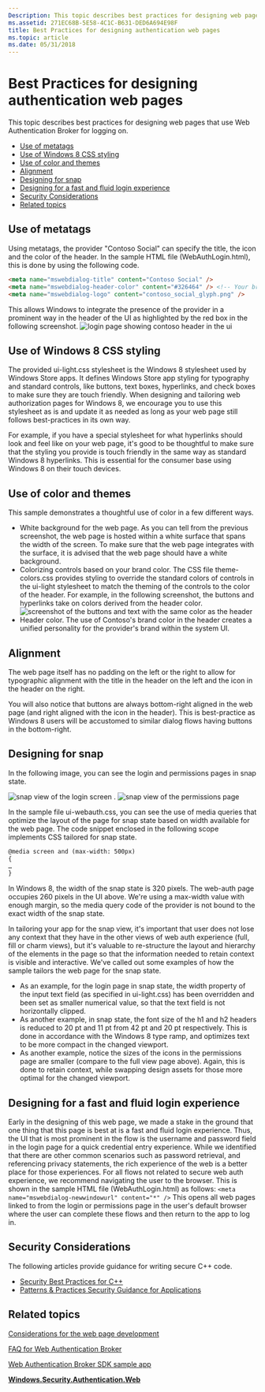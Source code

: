 ```yaml
---
Description: This topic describes best practices for designing web pages that use Web Authentication Broker for logging on.
ms.assetid: 271EC68B-5E58-4C1C-B631-DED6A694E98F
title: Best Practices for designing authentication web pages
ms.topic: article
ms.date: 05/31/2018
---
```


# Best Practices for designing authentication web pages

This topic describes best practices for designing web pages that use Web Authentication Broker for logging on.

-   [Use of metatags](#use-of-metatags)
-   [Use of Windows 8 CSS styling](#use-of-windows-8-css-styling)
-   [Use of color and themes](#use-of-color-and-themes)
-   [Alignment](#alignment)
-   [Designing for snap](#designing-for-snap)
-   [Designing for a fast and fluid login experience](#designing-for-a-fast-and-fluid-login-experience)
-   [Security Considerations](#security-considerations)
-   [Related topics](#related-topics)

## Use of metatags

Using metatags, the provider "Contoso Social" can specify the title, the icon and the color of the header. In the sample HTML file (WebAuthLogin.html), this is done by using the following code.


```HTML
<meta name="mswebdialog-title" content="Contoso Social" />
<meta name="mswebdialog-header-color" content="#326464" /> <!-- Your brand color -->
<meta name="mswebdialog-logo" content="contoso_social_glyph.png" />
```



This allows Windows to integrate the presence of the provider in a prominent way in the header of the UI as highlighted by the red box in the following screenshot. ![login page showing contoso header in the ui](images/wab-figure17.png)

## Use of Windows 8 CSS styling

The provided ui-light.css stylesheet is the Windows 8 stylesheet used by Windows Store apps. It defines Windows Store app styling for typography and standard controls, like buttons, text boxes, hyperlinks, and check boxes to make sure they are touch friendly. When designing and tailoring web authorization pages for Windows 8, we encourage you to use this stylesheet as is and update it as needed as long as your web page still follows best-practices in its own way.

For example, if you have a special stylesheet for what hyperlinks should look and feel like on your web page, it's good to be thoughtful to make sure that the styling you provide is touch friendly in the same way as standard Windows 8 hyperlinks. This is essential for the consumer base using Windows 8 on their touch devices.

## Use of color and themes

This sample demonstrates a thoughtful use of color in a few different ways.

-   White background for the web page. As you can tell from the previous screenshot, the web page is hosted within a white surface that spans the width of the screen. To make sure that the web page integrates with the surface, it is advised that the web page should have a white background.
-   Colorizing controls based on your brand color. The CSS file theme-colors.css provides styling to override the standard colors of controls in the ui-light stylesheet to match the theming of the controls to the color of the header. For example, in the following screenshot, the buttons and hyperlinks take on colors derived from the header color. ![screenshot of the buttons and text with the same color as the header](images/wab-figure11.png)
-   Header color. The use of Contoso's brand color in the header creates a unified personality for the provider's brand within the system UI.

## Alignment

The web page itself has no padding on the left or the right to allow for typographic alignment with the title in the header on the left and the icon in the header on the right.

You will also notice that buttons are always bottom-right aligned in the web page (and right aligned with the icon in the header). This is best-practice as Windows 8 users will be accustomed to similar dialog flows having buttons in the bottom-right.

## Designing for snap

In the following image, you can see the login and permissions pages in snap state.

![snap view of the login screen ](images/wab-figure12.png) . ![snap view of the permissions page ](images/wab-figure13.png)

In the sample file ui-webauth.css, you can see the use of media queries that optimize the layout of the page for snap state based on width available for the web page. The code snippet enclosed in the following scope implements CSS tailored for snap state.


```HTML
@media screen and (max-width: 500px) 
{
…
}
```



In Windows 8, the width of the snap state is 320 pixels. The web-auth page occupies 260 pixels in the UI above. We're using a max-width value with enough margin, so the media query code of the provider is not bound to the exact width of the snap state.

In tailoring your app for the snap view, it's important that user does not lose any context that they have in the other views of web auth experience (full, fill or charm views), but it's valuable to re-structure the layout and hierarchy of the elements in the page so that the information needed to retain context is visible and interactive. We've called out some examples of how the sample tailors the web page for the snap state.

-   As an example, for the login page in snap state, the width property of the input text field (as specified in ui-light.css) has been overridden and been set as smaller numerical value, so that the text field is not horizontally clipped.
-   As another example, in snap state, the font size of the h1 and h2 headers is reduced to 20 pt and 11 pt from 42 pt and 20 pt respectively. This is done in accordance with the Windows 8 type ramp, and optimizes text to be more compact in the changed viewport.
-   As another example, notice the sizes of the icons in the permissions page are smaller (compare to the full view page above). Again, this is done to retain context, while swapping design assets for those more optimal for the changed viewport.

## Designing for a fast and fluid login experience

Early in the designing of this web page, we made a stake in the ground that one thing that this page is best at is a fast and fluid login experience. Thus, the UI that is most prominent in the flow is the username and password field in the login page for a quick credential entry experience. While we identified that there are other common scenarios such as password retrieval, and referencing privacy statements, the rich experience of the web is a better place for those experiences. For all flows not related to secure web auth experience, we recommend navigating the user to the browser. This is shown in the sample HTML file (WebAuthLogin.html) as follows: `<meta name="mswebdialog-newwindowurl" content="*" />` This opens all web pages linked to from the login or permissions page in the user's default browser where the user can complete these flows and then return to the app to log in.

## Security Considerations

The following articles provide guidance for writing secure C++ code.

-   [Security Best Practices for C++](/cpp/security/security-best-practices-for-cpp)
-   [Patterns & Practices Security Guidance for Applications](/previous-versions/msp-n-p/ff650760(v=pandp.10))

## Related topics

<dl> <dt>

[Considerations for the web page development](considerations-for-the-web-page-development.md)
</dt> <dt>

[FAQ for Web Authentication Broker](faq-for-web-authentication-broker.md)
</dt> <dt>

[Web Authentication Broker SDK sample app](https://github.com/microsoft/Windows-universal-samples/tree/master/Samples/WebAuthenticationBroker)
</dt> <dt>

[**Windows.Security.Authentication.Web**](/uwp/api/Windows.Security.Authentication.Web)
</dt> </dl>

 

 